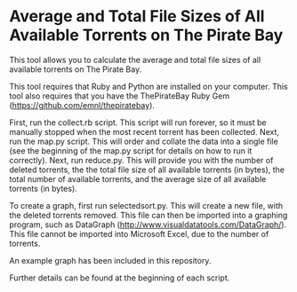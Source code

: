 Average and Total File Sizes of All Available Torrents on The Pirate Bay
========================================================================

This tool allows you to calculate the average and total file sizes of all available torrents on The Pirate Bay.

This tool requires that Ruby and Python are installed on your computer. This tool also requires that you have the ThePirateBay Ruby Gem (https://github.com/emnl/thepiratebay).

First, run the collect.rb script. This script will run forever, so it must be manually stopped when the most recent torrent has been collected. Next, run the map.py script. This will order and collate the data into a single file (see the beginning of the map.py script for details on how to run it correctly). Next, run reduce.py. This will provide you with the number of deleted torrents, the the total file size of all available torrents (in bytes), the total number of available torrents, and the average size of all available torrents (in bytes).

To create a graph, first run selectedsort.py. This will create a new file, with the deleted torrents removed. This file can then be imported into a graphing program, such as DataGraph (http://www.visualdatatools.com/DataGraph/). This file cannot be imported into Microsoft Excel, due to the number of torrents.

An example graph has been included in this repository.

Further details can be found at the beginning of each script.